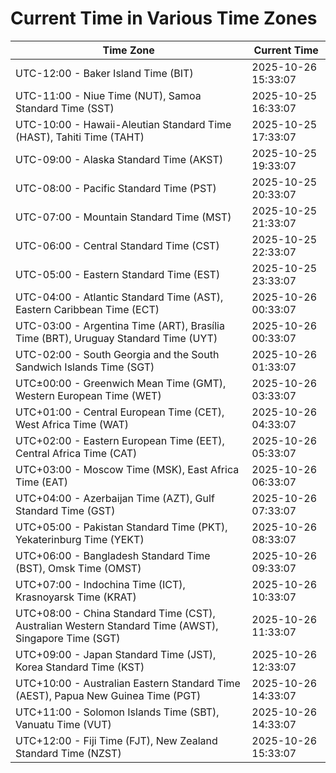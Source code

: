 # Current Time in Various Time Zones

| Time Zone | Current Time |
|-----------|--------------|
| UTC-12:00 - Baker Island Time (BIT) | 2025-10-26 15:33:07 |
| UTC-11:00 - Niue Time (NUT), Samoa Standard Time (SST) | 2025-10-25 16:33:07 |
| UTC-10:00 - Hawaii-Aleutian Standard Time (HAST), Tahiti Time (TAHT) | 2025-10-25 17:33:07 |
| UTC-09:00 - Alaska Standard Time (AKST) | 2025-10-25 19:33:07 |
| UTC-08:00 - Pacific Standard Time (PST) | 2025-10-25 20:33:07 |
| UTC-07:00 - Mountain Standard Time (MST) | 2025-10-25 21:33:07 |
| UTC-06:00 - Central Standard Time (CST) | 2025-10-25 22:33:07 |
| UTC-05:00 - Eastern Standard Time (EST) | 2025-10-25 23:33:07 |
| UTC-04:00 - Atlantic Standard Time (AST), Eastern Caribbean Time (ECT) | 2025-10-26 00:33:07 |
| UTC-03:00 - Argentina Time (ART), Brasília Time (BRT), Uruguay Standard Time (UYT) | 2025-10-26 00:33:07 |
| UTC-02:00 - South Georgia and the South Sandwich Islands Time (SGT) | 2025-10-26 01:33:07 |
| UTC±00:00 - Greenwich Mean Time (GMT), Western European Time (WET) | 2025-10-26 03:33:07 |
| UTC+01:00 - Central European Time (CET), West Africa Time (WAT) | 2025-10-26 04:33:07 |
| UTC+02:00 - Eastern European Time (EET), Central Africa Time (CAT) | 2025-10-26 05:33:07 |
| UTC+03:00 - Moscow Time (MSK), East Africa Time (EAT) | 2025-10-26 06:33:07 |
| UTC+04:00 - Azerbaijan Time (AZT), Gulf Standard Time (GST) | 2025-10-26 07:33:07 |
| UTC+05:00 - Pakistan Standard Time (PKT), Yekaterinburg Time (YEKT) | 2025-10-26 08:33:07 |
| UTC+06:00 - Bangladesh Standard Time (BST), Omsk Time (OMST) | 2025-10-26 09:33:07 |
| UTC+07:00 - Indochina Time (ICT), Krasnoyarsk Time (KRAT) | 2025-10-26 10:33:07 |
| UTC+08:00 - China Standard Time (CST), Australian Western Standard Time (AWST), Singapore Time (SGT) | 2025-10-26 11:33:07 |
| UTC+09:00 - Japan Standard Time (JST), Korea Standard Time (KST) | 2025-10-26 12:33:07 |
| UTC+10:00 - Australian Eastern Standard Time (AEST), Papua New Guinea Time (PGT) | 2025-10-26 14:33:07 |
| UTC+11:00 - Solomon Islands Time (SBT), Vanuatu Time (VUT) | 2025-10-26 14:33:07 |
| UTC+12:00 - Fiji Time (FJT), New Zealand Standard Time (NZST) | 2025-10-26 15:33:07 |
